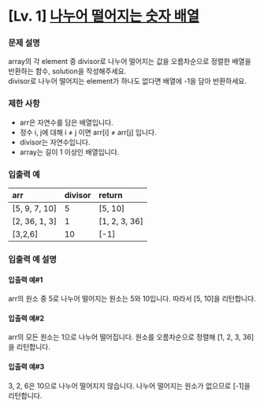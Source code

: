 # [Lv. 1] [나누어 떨어지는 숫자 배열](https://school.programmers.co.kr/learn/courses/30/lessons/12910?language=python3)

### 문제 설명
array의 각 element 중 divisor로 나누어 떨어지는 값을 오름차순으로 정렬한 배열을 반환하는 함수, solution을 작성해주세요.<br/>
divisor로 나누어 떨어지는 element가 하나도 없다면 배열에 -1을 담아 반환하세요.


### 제한 사항
- arr은 자연수를 담은 배열입니다.
- 정수 i, j에 대해 i ≠ j 이면 arr[i] ≠ arr[j] 입니다.
- divisor는 자연수입니다.
- array는 길이 1 이상인 배열입니다.


### 입출력 예
| arr              | divisor | return           |
|:--------------|:--------|:---------------|
| [5, 9, 7, 10] |	5	   | [5, 10]          |
| [2, 36, 1, 3] |	1	   | [1, 2, 3, 36]  |
| [3,2,6]         |  10	    | [-1]              |

### 입출력 예 설명
#### 입출력 예#1
arr의 원소 중 5로 나누어 떨어지는 원소는 5와 10입니다. 따라서 [5, 10]을 리턴합니다.

#### 입출력 예#2
arr의 모든 원소는 1으로 나누어 떨어집니다. 원소를 오름차순으로 정렬해 [1, 2, 3, 36]을 리턴합니다.

#### 입출력 예#3
3, 2, 6은 10으로 나누어 떨어지지 않습니다. 나누어 떨어지는 원소가 없으므로 [-1]을 리턴합니다.